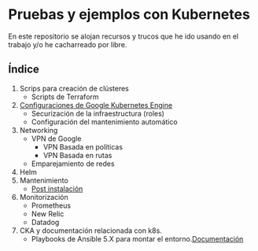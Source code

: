 # Pruebas y ejemplos con Kubernetes
En este repositorio se alojan recursos y trucos que he ido usando en el trabajo y/o he cacharreado por libre.

## Índice
1.  Scrips para creación de clústeres
    * Scripts de Terraform
2.  [Configuraciones de Google Kubernetes Engine](config_gke/config_gke.md)
    * Securización de la infraestructura (roles)
    * Configuración del mantenimiento automático
3.  Networking
    * VPN de Google
        * VPN Basada en políticas
        * VPN Basada en rutas
    * Emparejamiento de redes
 4. Helm
 5. Mantenimiento
    * [Post instalación](post_intalacion_cluster)
 6. Monitorización
    * Prometheus
    * New Relic
    * Datadog
7. CKA y documentación relacionada con k8s.
    * Playbooks de Ansible 5.X para montar el entorno.[Documentación](cka/ansible/ansible.md)
